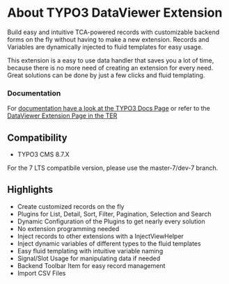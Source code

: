 # About TYPO3 DataViewer Extension

Build easy and intuitive TCA-powered records with customizable backend forms on the fly without having to make a new extension. 
Records and Variables are dynamically injected to fluid templates for easy usage.

This extension is a easy to use data handler that saves you a lot of time, because there is no more need of creating an extension for
every need. Great solutions can be done by just a few clicks and fluid templating.

### Documentation
For [documentation have a look at the TYPO3 Docs Page](https://docs.typo3.org/typo3cms/extensions/dataviewer/) or refer
to the [DataViewer Extension Page in the TER](https://typo3.org/extensions/repository/view/dataviewer)

## Compatibility

+ TYPO3 CMS 8.7.X

For the 7 LTS compatibile version, please use the master-7/dev-7 branch.

## Highlights
+ Create customized records on the fly
+ Plugins for List, Detail, Sort, Filter, Pagination, Selection and Search
+ Dynamic Configuration of the Plugins to get nearly every solution
+ No extension programming needed
+ Inject records to other extensions with a InjectViewHelper
+ Inject dynamic variables of different types to the fluid templates
+ Easy fluid templating with intuitive variable naming
+ Signal/Slot Usage for manipulating data if needed
+ Backend Toolbar Item for easy record management
+ Import CSV Files


